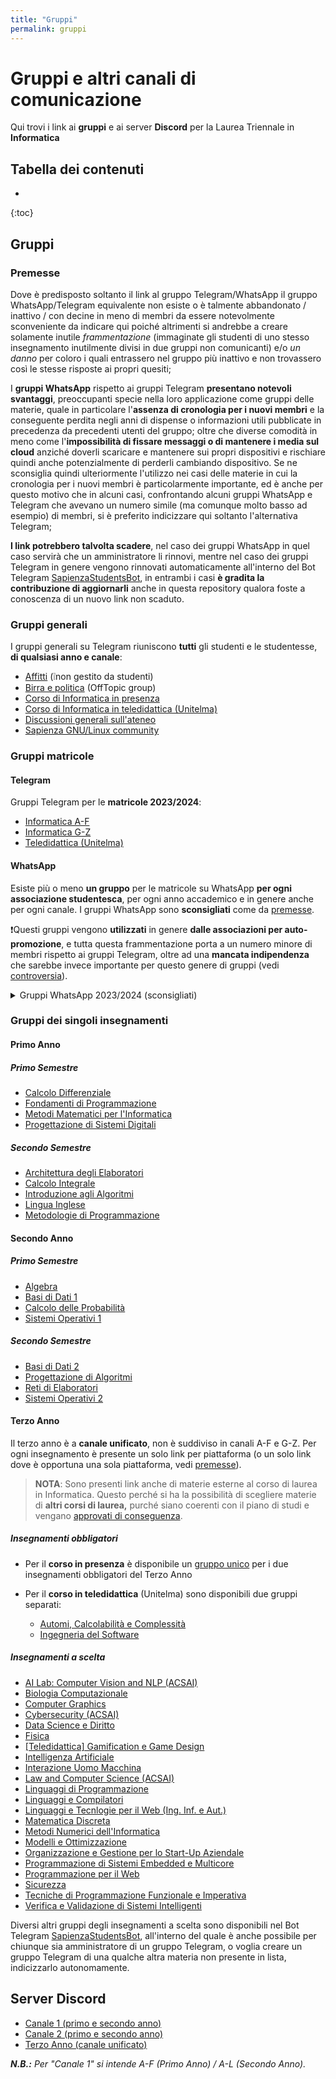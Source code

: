 ```yaml
---
title: "Gruppi"
permalink: gruppi
---
```


# Gruppi e altri canali di comunicazione

Qui trovi i link ai **gruppi** e ai server **Discord** per la Laurea Triennale in **Informatica**

## Tabella dei contenuti
* 
{:toc}

## Gruppi

### Premesse

Dove è predisposto soltanto il link al gruppo Telegram/WhatsApp il gruppo WhatsApp/Telegram equivalente non esiste o è talmente abbandonato / inattivo / con decine in meno di membri da essere notevolmente sconveniente da indicare qui poiché altrimenti si andrebbe a creare solamente inutile _frammentazione_ (immaginate gli studenti di uno stesso insegnamento inutilmente divisi in due gruppi non comunicanti) e/o _un danno_ per coloro i quali entrassero nel gruppo più inattivo e non trovassero così le stesse risposte ai propri quesiti;

I **gruppi WhatsApp** rispetto ai gruppi Telegram **presentano notevoli svantaggi**, preoccupanti specie nella loro applicazione come gruppi delle materie, quale in particolare l'**assenza di cronologia per i nuovi membri** e la conseguente perdita negli anni di dispense o informazioni utili pubblicate in precedenza da precedenti utenti del gruppo; oltre che diverse comodità in meno come l'**impossibilità di fissare messaggi o di mantenere i media sul cloud** anziché doverli scaricare e mantenere sui propri dispositivi e rischiare quindi anche potenzialmente di perderli cambiando dispositivo. Se ne sconsiglia quindi ulteriormente l'utilizzo nei casi delle materie in cui la cronologia per i nuovi membri è particolarmente importante, ed è anche per questo motivo che in alcuni casi, confrontando alcuni gruppi WhatsApp e Telegram che avevano un numero simile (ma comunque molto basso ad esempio) di membri, si è preferito indicizzare qui soltanto l'alternativa Telegram;

**I link potrebbero talvolta scadere**, nel caso dei gruppi WhatsApp in quel caso servirà che un amministratore li rinnovi, mentre nel caso dei gruppi Telegram in genere vengono rinnovati automaticamente all'interno del Bot Telegram [SapienzaStudentsBot](https://telegram.me/SapienzaStudentsBot), in entrambi i casi **è gradita la contribuzione di aggiornarli** anche in questa repository qualora foste a conoscenza di un nuovo link non scaduto.

### Gruppi generali

I gruppi generali su Telegram riuniscono **tutti** gli studenti e le studentesse, **di qualsiasi anno e canale**:

- [Affitti](https://t.me/SapienzaAffittiGroup) (❕non gestito da studenti)
- [Birra e politica](https://t.me/sapienzapolitica) (OffTopic group)
- [Corso di Informatica in presenza](https://t.me/+zj6QEcHwZU82M2Y0)
- [Corso di Informatica in teledidattica (Unitelma)](https://t.me/+ly5tVN1h3yZmNDdk)
- [Discussioni generali sull'ateneo](https://t.me/sapienzadiscussioni)
- [Sapienza GNU/Linux community](https://t.me/+r-InQzG0ctkwNjNk)

### Gruppi matricole

#### Telegram

Gruppi Telegram per le **matricole 2023/2024**:

- [Informatica A-F](https://t.me/addlist/10sQnIhXeJ84ZWY0)
- [Informatica G-Z](https://t.me/addlist/4mgg0jzRSgUzNTZk)
- [Teledidattica (Unitelma)](https://t.me/addlist/i3KUGH7P84kyOTNk)

#### WhatsApp

Esiste più o meno **un gruppo** per le matricole su WhatsApp **per ogni associazione studentesca**, per ogni anno accademico e in genere anche per ogni canale. I gruppi WhatsApp sono **sconsigliati** come da [premesse](#premesse).

❗️Questi gruppi vengono **utilizzati** in genere **dalle associazioni per auto-promozione**, e tutta questa frammentazione porta a un numero minore di membri rispetto ai gruppi Telegram, oltre ad una **mancata indipendenza** che sarebbe invece importante per questo genere di gruppi (vedi [controversia](https://t.me/sapienzapolitica/8524)).

<details class="custom-details">
    <summary>Gruppi WhatsApp 2023/2024 (sconsigliati)</summary>

    <p>• Azione Universitaria <a href='https://chat.whatsapp.com/FnIxidgWDlWLVTvv1dZyKJ'>[Entrambi i canali]</a></p>

    <p>• Link Sapienza <a href='https://chat.whatsapp.com/KI9xOuv8IpgGmtrM1GDTJa'>[Entrambi i canali]</a></p>

    <p>• Sapienza Futura <a href='https://chat.whatsapp.com/LQ7URHEodWwFy9lef532ZJ'>[A-F]</a> <a href='https://chat.whatsapp.com/FrQywvsNDReB6vfTv6NElO'>[G-Z]</a></p>

    <p>• Sapienza In Movimento <a href='https://chat.whatsapp.com/Jh6D8YlhSSNB2Y7JTzsIks'>[A-F]</a> <a href='https://chat.whatsapp.com/ISNbKJ2Cizk97mFxTVN4fn'>[G-Z]</a></p>

    <p>• UDU Sapienza <a href='https://chat.whatsapp.com/BOyRhzoqQvK01xrGky0Sea'>[Entrambi i canali]</a></p>
</details>

### Gruppi dei singoli insegnamenti

#### Primo Anno

##### Primo Semestre

- [Calcolo Differenziale](https://t.me/+Cw_63BoRvE03YmM0)
- [Fondamenti di Programmazione](https://t.me/+NQ8H6iLHOIIwMzM0)
- [Metodi Matematici per l'Informatica](https://t.me/+m_-WkFEmQzdmZDZk)
- [Progettazione di Sistemi Digitali](https://t.me/+hr9OFwWWGCZhODU0)

##### Secondo Semestre

- [Architettura degli Elaboratori](https://t.me/+2PAqwS4raLY4N2U0)
- [Calcolo Integrale](https://t.me/+lnnFbmFQNNBjNGRk)
- [Introduzione agli Algoritmi](https://t.me/+wJY633Yc1pUxMjk0)
- [Lingua Inglese](https://t.me/+clLwVwTLUHk3YzM0)
- [Metodologie di Programmazione](https://t.me/+8iyKxeRgfXtmY2Y0)

#### Secondo Anno

##### Primo Semestre

- [Algebra](https://t.me/+798mXLThj_JmYTBk)
- [Basi di Dati 1](https://t.me/+eRVplF3Va3dlNDJk)
- [Calcolo delle Probabilità](https://t.me/+Dq6lPczRbJtmNmVk)
- [Sistemi Operativi 1](https://t.me/+oF0ppISY8EFmOTZk)

##### Secondo Semestre

- [Basi di Dati 2](https://t.me/+xTuUWRfneSwwMjBk)
- [Progettazione di Algoritmi](https://t.me/+qtCCTLlBW4pjY2Jk)
- [Reti di Elaboratori](https://t.me/+vNSkWJUgs9Y1MzFk)
- [Sistemi Operativi 2](https://t.me/+PzNOzkmwVio4Nzg0)

#### Terzo Anno

Il terzo anno è a **canale unificato**, non è suddiviso in canali A-F e G-Z. Per ogni insegnamento è presente un solo link per piattaforma (o un solo link dove è opportuna una sola piattaforma, vedi [premesse](#gruppi-dei-singoli-insegnamenti)).

> **NOTA**: Sono presenti link anche di materie esterne al corso di laurea in Informatica. Questo perché si ha la possibilità di scegliere materie di **altri corsi di laurea,** purché siano coerenti con il piano di studi e vengano [approvati di conseguenza](./percorso-formativo#come-scegliere-gli-esami-esterni).

##### Insegnamenti obbligatori

- Per il **corso in presenza** è disponibile un [gruppo unico](https://t.me/+u6hEDMJqXsNhZjk0) per i due insegnamenti obbligatori del Terzo Anno

- Per il **corso in teledidattica** (Unitelma) sono disponibili due gruppi separati:
  - [Automi, Calcolabilità e Complessità](https://t.me/+cyF-V6dnurcyNGQ0)
  - [Ingegneria del Software](https://t.me/+ziirbiKQi2g5ZjU0)

##### Insegnamenti a scelta

- [AI Lab: Computer Vision and NLP (ACSAI)](https://t.me/+wg42G94fUtJlY2Fk)
- [Biologia Computazionale](https://t.me/+cBediJPv7GxmZTc8)
- [Computer Graphics](https://t.me/+Tc_zoLaRxFgxODc8)
- [Cybersecurity (ACSAI)](https://t.me/+ZLceB7Q8cSA2NzA0)
- [Data Science e Diritto](https://t.me/+bHU0Mc28yjBhZWM0)
- [Fisica](https://t.me/+-ZO2tsF0w8YyNDE8)
- [[Teledidattica] Gamification e Game Design](https://t.me/+CnCSKOzEdU05ODE0)
- [Intelligenza Artificiale](https://t.me/+qSkWuJbIauY2ODI0)
- [Interazione Uomo Macchina](https://t.me/+HPJydQNfbJRmM2Y8)
- [Law and Computer Science (ACSAI)](https://t.me/+Mvi6pA7Mlc4xNDU0)
- [Linguaggi di Programmazione](https://t.me/+YNWScBhdFWE1NWNk)
- [Linguaggi e Compilatori](https://t.me/+EOvDZsXSLI0zZGRk)
- [Linguaggi e Tecnlogie per il Web (Ing. Inf. e Aut.)](https://t.me/+VHTJ59xpWcgjLkl8)
- [Matematica Discreta](https://t.me/+x5k6q2yrsztlOWVk)
- [Metodi Numerici dell'Informatica](https://t.me/+Njer81tnaZNkY2M8)
- [Modelli e Ottimizzazione](https://t.me/+nx7dseifrswzNGU6)
- [Organizzazione e Gestione per lo Start-Up Aziendale](https://t.me/+TW9IFCi061Q0Nzk8)
- [Programmazione di Sistemi Embedded e Multicore](https://t.me/+vrv-7-gEDINhMzZk)
- [Programmazione per il Web](https://t.me/+TopZxkqZSSo2MzQ0)
- [Sicurezza](https://t.me/+WfOOX_dUtBJkZmVk)
- [Tecniche di Programmazione Funzionale e Imperativa](https://t.me/+X7XCdT3tfA83OTVk)
- [Verifica e Validazione di Sistemi Intelligenti](https://t.me/+D1TVbwQqf8kxZjRk)

Diversi altri gruppi degli insegnamenti a scelta sono disponibili nel Bot Telegram [SapienzaStudentsBot](https://t.me/SapienzaStudentsBot), all'interno del quale è anche possibile per chiunque sia amministratore di un gruppo Telegram, o voglia creare un gruppo Telegram di una qualche altra materia non presente in lista, indicizzarlo autonomamente.

## Server Discord

- [Canale 1 (primo e secondo anno)](https://discord.gg/QEzjgwnjTp) 
- [Canale 2 (primo e secondo anno)](https://discord.gg/APKFM5V5ed) 
- [Terzo Anno (canale unificato)](https://discord.gg/Wg94weSeq3)

***N.B.:** Per "Canale 1" si intende A-F (Primo Anno) / A-L (Secondo Anno).*